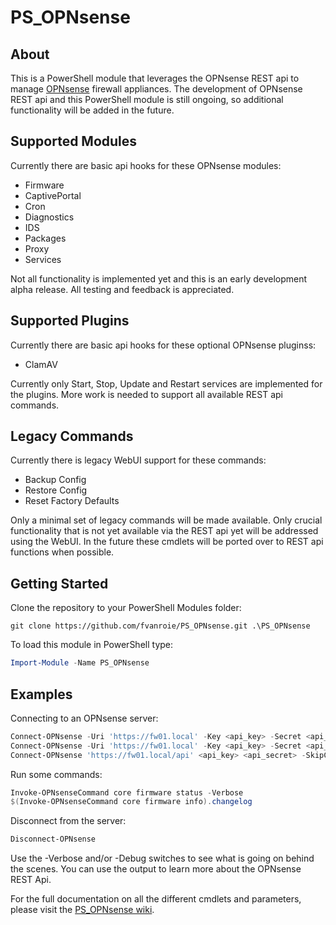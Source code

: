 # PS_OPNsense

## About
This is a PowerShell module that leverages the OPNsense REST api to manage [OPNsense](https://opnsense.org/) firewall appliances. The development of OPNsense REST api and this PowerShell module is still ongoing, so additional functionality will be added in the future.

## Supported Modules
Currently there are basic api hooks for these OPNsense modules:
- Firmware
- CaptivePortal
- Cron
- Diagnostics
- IDS
- Packages
- Proxy
- Services

Not all functionality is implemented yet and this is an early development alpha release. All testing and feedback is appreciated.

## Supported Plugins
Currently there are basic api hooks for these optional OPNsense pluginss:
- ClamAV

Currently only Start, Stop, Update and Restart services are implemented for the plugins. More work is needed to support all available REST api commands.

## Legacy Commands
Currently there is legacy WebUI support for these commands:
- Backup Config
- Restore Config
- Reset Factory Defaults

Only a minimal set of legacy commands will be made available. Only crucial functionality that is not yet available via the REST api yet will be addressed using the WebUI. In the future these cmdlets will be ported over to REST api functions when possible.

## Getting Started
Clone the repository to your PowerShell Modules folder:
```git
git clone https://github.com/fvanroie/PS_OPNsense.git .\PS_OPNsense
```

To load this module in PowerShell type:
```powershell
Import-Module -Name PS_OPNsense
```

## Examples
Connecting to an OPNsense server:
```powershell
Connect-OPNsense -Uri 'https://fw01.local' -Key <api_key> -Secret <api_secret>
Connect-OPNsense -Uri 'https://fw01.local' -Key <api_key> -Secret <api_secret> -Verbose
Connect-OPNsense 'https://fw01.local/api' <api_key> <api_secret> -SkipCertificateCheck
```
Run some commands:
```powershell
Invoke-OPNsenseCommand core firmware status -Verbose
$(Invoke-OPNsenseCommand core firmware info).changelog
```
Disconnect from the server:
```powershell
Disconnect-OPNsense
```

Use the -Verbose and/or -Debug switches to see what is going on behind the scenes. You can use the output to learn more about the OPNsense REST Api.

For the full documentation on all the different cmdlets and parameters, please visit the [PS_OPNsense wiki](https://github.com/fvanroie/PS_OPNsense//wiki/).
